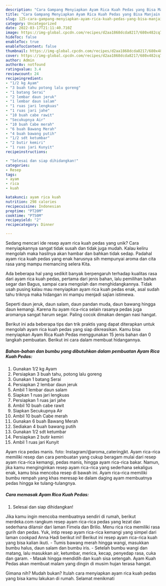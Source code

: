 ```yaml
---
description: "Cara Gampang Menyiapkan Ayam Rica Kuah Pedas yang Bisa Manjain Lidah"
title: "Cara Gampang Menyiapkan Ayam Rica Kuah Pedas yang Bisa Manjain Lidah"
slug: 125-cara-gampang-menyiapkan-ayam-rica-kuah-pedas-yang-bisa-manjain-lidah
category: Uncategorized
date: 2022-03-17T21:11:40.710Z
image: https://img-global.cpcdn.com/recipes/d2aa1868dcda8217/680x482cq70/ayam-rica-kuah-pedas-foto-resep-utama.jpg
hideToc: false
enableToc: true
enableTocContent: false
thumbnail: https://img-global.cpcdn.com/recipes/d2aa1868dcda8217/680x482cq70/ayam-rica-kuah-pedas-foto-resep-utama.jpg
cover: https://img-global.cpcdn.com/recipes/d2aa1868dcda8217/680x482cq70/ayam-rica-kuah-pedas-foto-resep-utama.jpg
author: Admin
authorAv: notfound
ratingvalue: 3.4
reviewcount: 24
recipeingredient:
- "1/2 kg Ayam"
- "3 buah tahu potong lalu goreng"
- "1 batang Serai"
- "2 lembar daun jeruk"
- "1 lembar daun salam"
- "1 ruas jari lengkuas"
- "1 ruas jari jahe"
- "10 buah cabe rawit"
- "Secukupnya Air"
- "10 buah Cabe merah"
- "6 buah Bawang Merah"
- "4 buah bawang putih"
- "1/2 sdt ketumbar"
- "2 butir kemiri"
- "1 ruas jari Kunyit"
recipeinstructions:

- "Selesai dan siap dihidangkan!"
categories:
- Resep
tags:
- ayam
- rica
- kuah

katakunci: ayam rica kuah 
nutrition: 298 calories
recipecuisine: Indonesian
preptime: "PT20M"
cooktime: "PT50M"
recipeyield: "2"
recipecategory: Dinner

---
```





Sedang mencari ide resep ayam rica kuah pedas yang unik? Cara menyiapkannya sangat tidak susah dan tidak juga mudah. Kalau keliru mengolah maka hasilnya akan hambar dan bahkan tidak sedap. Padahal ayam rica kuah pedas yang enak harusnya sih mempunyai aroma dan cita rasa yang mampu memancing selera Kita.





Ada beberapa hal yang sedikit banyak berpengaruh terhadap kualitas rasa dari ayam rica kuah pedas, pertama dari jenis bahan, lalu pemilihan bahan segar dan Bagus, sampai cara mengolah dan menghidangkannya. Tidak usah pusing kalau mau menyiapkan ayam rica kuah pedas enak,      asal sudah tahu triknya maka hidangan ini mampu menjadi sajian istimewa.














Seperti daun jeruk, daun salam, daun pandan muda, daun bawang hingga daun kemangi. Karena itu ayam rica-rica selain rasanya pedas juga aromanya sangat harum segar. Paling cocok dimakan dengan nasi hangat.






Berikut ini ada beberapa tips dan trik praktis yang dapat diterapkan untuk mengolah ayam rica kuah pedas yang siap dikreasikan. Kamu bisa menyiapkan Ayam Rica Kuah Pedas menggunakan 15 jenis bahan dan 0 langkah pembuatan. Berikut ini cara dalam membuat hidangannya.

<!--inarticleads1-->

##### Bahan-bahan dan bumbu yang dibutuhkan dalam pembuatan Ayam Rica Kuah Pedas:

1. Gunakan 1/2 kg Ayam
1. Persiapkan 3 buah tahu, potong lalu goreng
1. Gunakan 1 batang Serai
1. Persiapkan 2 lembar daun jeruk
1. Ambil 1 lembar daun salam
1. Siapkan 1 ruas jari lengkuas
1. Persiapkan 1 ruas jari jahe
1. Ambil 10 buah cabe rawit
1. Siapkan Secukupnya Air
1. Ambil 10 buah Cabe merah
1. Gunakan 6 buah Bawang Merah
1. Sediakan 4 buah bawang putih
1. Gunakan 1/2 sdt ketumbar
1. Persiapkan 2 butir kemiri
1. Ambil 1 ruas jari Kunyit


Ayam rica pedas manis. foto: Instagram/@aroma_cateringjkt. Ayam rica-rica memiliki resep dan cara pembuatan yang cukup beragam mulai dari resep ayam rica-rica kemangi, pedas manis, hingga ayam rica-rica bakar. Namun, jika kamu menginginkan resep ayam rica-rica yang sederhana sekaligus enak, kamu bisa mencoba resep di bawah ini. Ayam rica-rica memiliki bumbu rempah yang khas meresap ke dalam daging ayam membuatnya pedas hingga ke tulang-tulangnya. 

<!--inarticleads2-->

##### Cara memasak Ayam Rica Kuah Pedas:


1. Selesai dan siap dihidangkan!

Jika kamu ingin mencoba membuatnya sendiri di rumah, berikut merdeka.com rangkum resep ayam rica-rica pedas yang lezat dan sederhana dilansir dari laman Fimela dan Brilio. Menu rica rica memiliki rasa gurih dan pedas. Yuk, intip resep ayam rica-rica kemangi yang simpel dari laman cookpad Anna Hadi berikut ini! Berikut ini resep ayam rica-rica kuah yang bisa kalian ikuti. - Tumis bawang merah hingga wangi, masukkan bumbu halus, daun salam dan bumbu iris. - Setelah bumbu wangi dan matang, lalu masukkan air, ketumbar, merica, kecap, penyedap rasa, cuka dan garam. - Masak hingga mendidih dan kuah sisa setengah. Ayam Kuah Pedas akan membuat malam yang dingin di musim hujan terasa hangat. 

Gimana nih? Mudah bukan? Itulah cara menyiapkan ayam rica kuah pedas yang bisa kamu lakukan di rumah. Selamat menikmati
